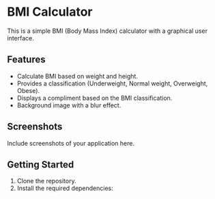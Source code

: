 # BMI Calculator

This is a simple BMI (Body Mass Index) calculator with a graphical user interface. 

## Features

- Calculate BMI based on weight and height.
- Provides a classification (Underweight, Normal weight, Overweight, Obese).
- Displays a compliment based on the BMI classification.
- Background image with a blur effect.

## Screenshots

Include screenshots of your application here.

## Getting Started

1. Clone the repository.
2. Install the required dependencies:


